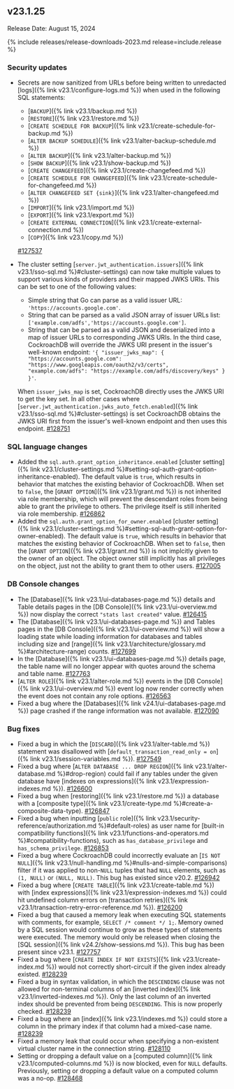## v23.1.25

Release Date: August 15, 2024

{% include releases/release-downloads-2023.md release=include.release %}

<h3 id="v23-1-25-security-updates">Security updates</h3>

- Secrets are now sanitized from URLs before being written to unredacted [logs]({% link v23.1/configure-logs.md %}) when used in the following SQL statements:
    - [`BACKUP`]({% link v23.1/backup.md %})
    - [`RESTORE`]({% link v23.1/restore.md %})
    - [`CREATE SCHEDULE FOR BACKUP`]({% link v23.1/create-schedule-for-backup.md %})
    - [`ALTER BACKUP SCHEDULE`]({% link v23.1/alter-backup-schedule.md %})
    - [`ALTER BACKUP`]({% link v23.1/alter-backup.md %})
    - [`SHOW BACKUP`]({% link v23.1/show-backup.md %})
    - [`CREATE CHANGEFEED`]({% link v23.1/create-changefeed.md %})
    - [`CREATE SCHEDULE FOR CHANGEFEED`]({% link v23.1/create-schedule-for-changefeed.md %})
    - [`ALTER CHANGEFEED SET {sink}`]({% link v23.1/alter-changefeed.md %})
    - [`IMPORT`]({% link v23.1/import.md %})
    - [`EXPORT`]({% link v23.1/export.md %})
    - [`CREATE EXTERNAL CONNECTION`]({% link v23.1/create-external-connection.md %})
    - [`COPY`]({% link v23.1/copy.md %})

    [#127537][#127537]
- The cluster setting [`server.jwt_authentication.issuers`]({% link v23.1/sso-sql.md %}#cluster-settings) can now take multiple values to support various kinds of providers and their mapped JWKS URIs. This can be set to one of the following values:
    - Simple string that Go can parse as a valid issuer URL: `'https://accounts.google.com'`.
    - String that can be parsed as a valid JSON array of issuer URLs list: `['example.com/adfs','https://accounts.google.com']`.
    - String that can be parsed as a valid JSON and deserialized into a map of issuer URLs to corresponding JWKS URIs. In the third case, CockroachDB will override the JWKS URI present in the issuer's well-known endpoint: `'{ "issuer_jwks_map": { "https://accounts.google.com": "https://www.googleapis.com/oauth2/v3/certs", "example.com/adfs": "https://example.com/adfs/discovery/keys" } }'`.

    When `issuer_jwks_map` is set, CockroachDB directly uses the JWKS URI to get the key set. In all other cases where [`server.jwt_authentication.jwks_auto_fetch.enabled`]({% link v23.1/sso-sql.md %}#cluster-settings) is set CockroachDB obtains the JWKS URI first from the issuer's well-known endpoint and then uses this endpoint. [#128751][#128751]

<h3 id="v23-1-25-sql-language-changes">SQL language changes</h3>

- Added the `sql.auth.grant_option_inheritance.enabled` [cluster setting]({% link v23.1/cluster-settings.md %}#setting-sql-auth-grant-option-inheritance-enabled). The default value is `true`, which results in behavior that matches the existing behavior of CockroachDB. When set to `false`, the [`GRANT OPTION`]({% link v23.1/grant.md %}) is not inherited via role membership, which will prevent the descendant roles from being able to grant the privilege to others. The privilege itself is still inherited via role membership. [#126862][#126862]
- Added the `sql.auth.grant_option_for_owner.enabled` [cluster setting]({% link v23.1/cluster-settings.md %}#setting-sql-auth-grant-option-for-owner-enabled). The default value is `true`, which results in behavior that matches the existing behavior of CockroachDB. When set to `false`, then the [`GRANT OPTION`]({% link v23.1/grant.md %}) is not implcitly given to the owner of an object. The object owner still implicitly has all privileges on the object, just not the ability to grant them to other users. [#127005][#127005]

<h3 id="v23-1-25-db-console-changes">DB Console changes</h3>

- The [Database]({% link v23.1/ui-databases-page.md %}) details and Table details pages in the [DB Console]({% link v23.1/ui-overview.md %}) now display the correct `"stats last created"` value. [#126415][#126415]
- The [Database]({% link v23.1/ui-databases-page.md %}) and Tables pages in the [DB Console]({% link v23.1/ui-overview.md %}) will show a loading state while loading information for databases and tables including size and [range]({% link v23.1/architecture/glossary.md %}#architecture-range) counts. [#127699][#127699]
- In the [Database]({% link v23.1/ui-databases-page.md %}) details page, the table name will no longer appear with quotes around the schema and table name. [#127763][#127763]
- [`ALTER ROLE`]({% link v23.1/alter-role.md %}) events in the [DB Console]({% link v23.1/ui-overview.md %}) event log now render correctly when the event does not contain any role options. [#126563][#126563]
- Fixed a bug where the [Databases]({% link v24.1/ui-databases-page.md %}) page crashed if the range information was not available. [#127090][#127090]

<h3 id="v23-1-25-bug-fixes">Bug fixes</h3>

- Fixed a bug in which the [`DISCARD`]({% link v23.1/alter-table.md %}) statement was disallowed with [`default_transaction_read_only = on`]({% link v23.1/session-variables.md %}). [#127549][#127549]
- Fixed a bug where [`ALTER DATABASE ... DROP REGION`]({% link v23.1/alter-database.md %}#drop-region) could fail if any tables under the given database have [indexes on expressions]({% link v23.1/expression-indexes.md %}). [#126600][#126600]
- Fixed a bug when [restoring]({% link v23.1/restore.md %}) a database with a [composite type]({% link v23.1/create-type.md %}#create-a-composite-data-type). [#126847][#126847]
- Fixed a bug when inputting [`public` role]({% link v23.1/security-reference/authorization.md %}#default-roles) as user name for [built-in compatibility functions]({% link v23.1/functions-and-operators.md %}#compatibility-functions), such as `has_database_privilege` and `has_schema_privilege`. [#126853][#126853]
- Fixed a bug where CockroachDB could incorrectly evaluate an [`IS NOT NULL`]({% link v23.1/null-handling.md %}#nulls-and-simple-comparisons) filter if it was applied to non-`NULL` tuples that had `NULL` elements, such as `(1, NULL)` or `(NULL, NULL)`. This bug has existed since v20.2. [#126942][#126942]
- Fixed a bug where [`CREATE TABLE`]({% link v23.1/create-table.md %}) with [index expressions]({% link v23.1/expression-indexes.md %}) could hit undefined column errors on [transaction retries]({% link v23.1/transaction-retry-error-reference.md %}). [#126200][#126200]
- Fixed a bug that caused a memory leak when executing SQL statements with comments, for example, `SELECT /* comment */ 1;`. Memory owned by a SQL session would continue to grow as these types of statements were executed. The memory would only be released when closing the [SQL session]({% link v24.2/show-sessions.md %}). This bug has been present since v23.1. [#127757][#127757]
- Fixed a bug where [`CREATE INDEX IF NOT EXISTS`]({% link v23.1/create-index.md %}) would not correctly short-circuit if the given index already existed. [#128239][#128239]
- Fixed a bug in syntax validation, in which the `DESCENDING` clause was not allowed for non-terminal columns of an [inverted index]({% link v23.1/inverted-indexes.md %}). Only the last column of an inverted index should be prevented from being `DESCENDING`. This is now properly checked. [#128239][#128239]
- Fixed a bug where an [index]({% link v23.1/indexes.md %}) could store a column in the primary index if that column had a mixed-case name. [#128239][#128239]
- Fixed a memory leak that could occur when specifying a non-existent virtual cluster name in the connection string. [#128110][#128110]
- Setting or dropping a default value on a [computed column]({% link v23.1/computed-columns.md %}) is now blocked, even for `NULL` defaults. Previously, setting or dropping a default value on a computed column was a no-op. [#128468][#128468]

[#126200]: https://github.com/cockroachdb/cockroach/pull/126200
[#126415]: https://github.com/cockroachdb/cockroach/pull/126415
[#126563]: https://github.com/cockroachdb/cockroach/pull/126563
[#126600]: https://github.com/cockroachdb/cockroach/pull/126600
[#126847]: https://github.com/cockroachdb/cockroach/pull/126847
[#126853]: https://github.com/cockroachdb/cockroach/pull/126853
[#126862]: https://github.com/cockroachdb/cockroach/pull/126862
[#126942]: https://github.com/cockroachdb/cockroach/pull/126942
[#127005]: https://github.com/cockroachdb/cockroach/pull/127005
[#127090]: https://github.com/cockroachdb/cockroach/pull/127090
[#127537]: https://github.com/cockroachdb/cockroach/pull/127537
[#127549]: https://github.com/cockroachdb/cockroach/pull/127549
[#127606]: https://github.com/cockroachdb/cockroach/pull/127606
[#127699]: https://github.com/cockroachdb/cockroach/pull/127699
[#127757]: https://github.com/cockroachdb/cockroach/pull/127757
[#127763]: https://github.com/cockroachdb/cockroach/pull/127763
[#128110]: https://github.com/cockroachdb/cockroach/pull/128110
[#128239]: https://github.com/cockroachdb/cockroach/pull/128239
[#128468]: https://github.com/cockroachdb/cockroach/pull/128468
[#128586]: https://github.com/cockroachdb/cockroach/pull/128586
[#128751]: https://github.com/cockroachdb/cockroach/pull/128751
